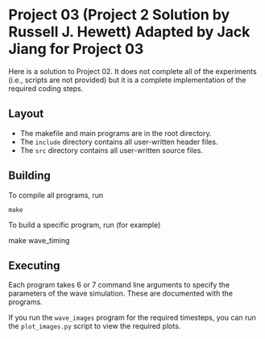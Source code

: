 Project 03 (Project 2 Solution by Russell J. Hewett) Adapted by Jack Jiang for Project 03
==========================================================================================


Here is a solution to Project 02.  It does not complete all of the experiments
(i.e., scripts are not provided) but it is a complete implementation of the
required coding steps.


Layout
------

* The makefile and main programs are in the root directory.
* The `include` directory contains all user-written header files.
* The `src` directory contains all user-written source files.


Building
--------

To compile all programs, run

    make

To build a specific program, run (for example)

   make wave_timing

Executing
---------

Each program takes 6 or 7 command line arguments to specify the parameters of
the wave simulation.  These are documented with the programs.

If you run the `wave_images` program for the required timesteps, you can run the
`plot_images.py` script to view the required plots.

